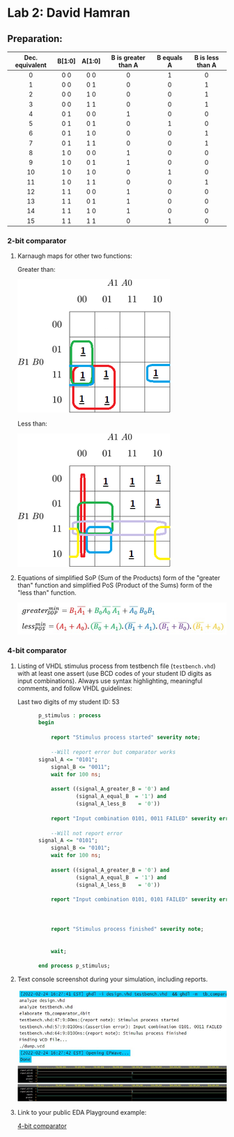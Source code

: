 # Lab 2: David Hamran

## Preparation:

| **Dec. equivalent** | **B[1:0]** | **A[1:0]** | **B is greater than A** | **B equals A** | **B is less than A** |
  | :-: | :-: | :-: | :-: | :-: | :-: |
  |  0 | 0 0 | 0 0 | 0 | 1 | 0 |
  |  1 | 0 0 | 0 1 | 0 | 0 | 1 |
  |  2 | 0 0 | 1 0 | 0 | 0 | 1 |
  |  3 | 0 0 | 1 1 | 0 | 0 | 1 |
  |  4 | 0 1 | 0 0 | 1 | 0 | 0 |
  |  5 | 0 1 | 0 1 | 0 | 1 | 0 |
  |  6 | 0 1 | 1 0 | 0 | 0 | 1 |
  |  7 | 0 1 | 1 1 | 0 | 0 | 1 |
  |  8 | 1 0 | 0 0 | 1 | 0 | 0 |
  |  9 | 1 0 | 0 1 | 1 | 0 | 0 |
  | 10 | 1 0 | 1 0 | 0 | 1 | 0 |
  | 11 | 1 0 | 1 1 | 0 | 0 | 1 |
  | 12 | 1 1 | 0 0 | 1 | 0 | 0 |
  | 13 | 1 1 | 0 1 | 1 | 0 | 0 |
  | 14 | 1 1 | 1 0 | 1 | 0 | 0 |
  | 15 | 1 1 | 1 1 | 0 | 1 | 0 |




### 2-bit comparator

1. Karnaugh maps for other two functions:

   Greater than:

   ![K-maps](images/kmap_greater.png)

   Less than:

   ![K-maps](images/kmap_less.png)

2. Equations of simplified SoP (Sum of the Products) form of the "greater than" function and simplified PoS (Product of the Sums) form of the "less than" function.

   ![Logic functions](images/equations.jpg)

### 4-bit comparator

1. Listing of VHDL stimulus process from testbench file (`testbench.vhd`) with at least one assert (use BCD codes of your student ID digits as input combinations). Always use syntax highlighting, meaningful comments, and follow VHDL guidelines:

   Last two digits of my student ID: 53

```vhdl
          p_stimulus : process
          begin    

              report "Stimulus process started" severity note;

              --Will report error but comparator works
          signal_A <= "0101";
              signal_B <= "0011";
              wait for 100 ns;

              assert ((signal_A_greater_B = '0') and
                      (signal_A_equal_B  = '1') and
                      (signal_A_less_B    = '0'))

              report "Input combination 0101, 0011 FAILED" severity error;

              --Will not report error
          signal_A <= "0101";
              signal_B <= "0101";
              wait for 100 ns;

              assert ((signal_A_greater_B = '0') and
                      (signal_A_equal_B  = '1') and
                      (signal_A_less_B    = '0'))

              report "Input combination 0101, 0101 FAILED" severity error;



              report "Stimulus process finished" severity note;


              wait;

          end process p_stimulus;
```

2. Text console screenshot during your simulation, including reports.

   ![Log](images/log.jpg)
   ![Signals](images/signals0.jpg)
    ![Signals](images/signals1.jpg)

3. Link to your public EDA Playground example:

   [4-bit comparator](https://www.edaplayground.com/x/h9Yk)
